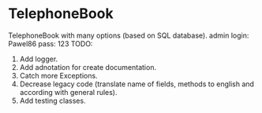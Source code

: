 # TelephoneBook
TelephoneBook with many options (based on SQL database).
admin login: Pawel86
pass: 123
TODO:
1. Add logger. 
2. Add adnotation for create documentation. 
3. Catch more Exceptions. 
4. Decrease legacy code (translate name of fields, methods to english and according with general rules). 
5. Add testing classes.
